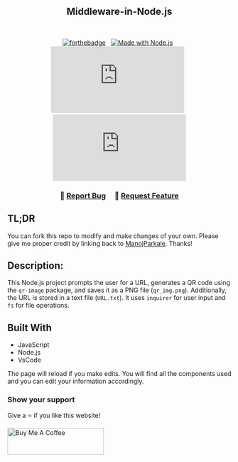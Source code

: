 <h2 align="center">
Middleware-in-Node.js <br/>
</h2>

<br/>

<center>
 
[![forthebadge](https://forthebadge.com/images/badges/made-with-javascript.svg)](https://forthebadge.com) &nbsp;
[![Made with Node.js](https://img.shields.io/badge/Made_with-Node.js-green)](https://nodejs.org) &nbsp;
![GitHub Repo stars](https://img.shields.io/github/stars/ManojParkale/Middleware-in-Node.js?color=red&logo=github&style=for-the-badge) &nbsp;
![GitHub forks](https://img.shields.io/github/forks/ManojParkale/Middleware-in-Node.js?color=red&logo=github&style=for-the-badge)

</center>

<h3 align="center">
    🔹
    <a href="https://github.com/ManojParkale/Middleware-in-Node.js/issues">Report Bug</a> &nbsp; &nbsp;
    🔹
    <a href="https://github.com/ManojParkale/Middleware-in-Node.js/issues">Request Feature</a>
</h3>

## TL;DR

You can fork this repo to modify and make changes of your own. Please give me proper credit by linking back to [ManojParkale](https://github.com/ManojParkale/Middleware-in-Node.js). Thanks!
<br/>

## Description:
This Node.js project prompts the user for a URL, generates a QR code using the `qr-image` package, and saves it as a PNG file (`qr_img.png`). Additionally, the URL is stored in a text file (`URL.txt`). It uses `inquirer` for user input and `fs` for file operations.
  

## Built With

- JavaScript
- Node.js
- VsCode

The page will reload if you make edits.
You will find all the components used and you can edit your information accordingly.

### Show your support

Give a ⭐ if you like this website!

<a href="https://www.buymeacoffee.com/ManojParkale" target="_blank"><img src="https://cdn.buymeacoffee.com/buttons/v2/default-violet.png" alt="Buy Me A Coffee" height= "60px" width= "217px" ></a>
